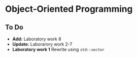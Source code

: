 # Object-Oriented Programming

## To Do

- **Add:** Laboratory work 8
- **Update:** Laborarory work 2-7
- **Laboratory work 1** Rewrite using `std::vector`
